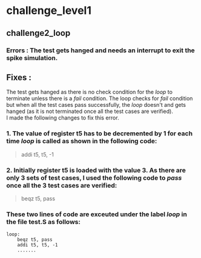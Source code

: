 # challenge_level1
## challenge2_loop 
### Errors : The test gets hanged and needs an interrupt to exit the spike simulation. 
## Fixes : 
 The test gets hanged as there is no check condition for the *loop* to terminate unless there is a *fail* condition. The loop checks for *fail* condition but when all the test cases pass successfully, the *loop* doesn't and gets hanged (as it is not terminated once all the test cases are verified). <br> I made the following changes to fix this error. 
### 1. The value of register t5 has to be decremented by 1 for each time *loop* is called as shown in the following code:
> addi t5, t5, -1
### 2. Initially register t5 is loaded with the value 3. As there are only 3 sets of test cases, I used the following code to *pass* once all the 3 test cases are verified:
> beqz t5, pass

### These two lines of code are exceuted under the label *loop* in the file test.S as follows:
```
loop: 
    beqz t5, pass
    addi t5, t5, -1
    .......
```
 
